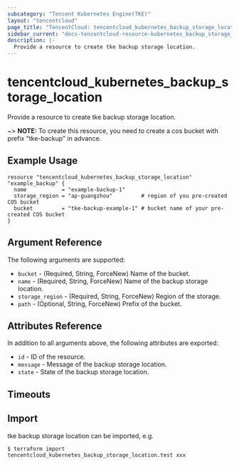 ```yaml
---
subcategory: "Tencent Kubernetes Engine(TKE)"
layout: "tencentcloud"
page_title: "TencentCloud: tencentcloud_kubernetes_backup_storage_location"
sidebar_current: "docs-tencentcloud-resource-kubernetes_backup_storage_location"
description: |-
  Provide a resource to create tke backup storage location.
---
```


# tencentcloud_kubernetes_backup_storage_location

Provide a resource to create tke backup storage location.

~> **NOTE:** To create this resource, you need to create a cos bucket with prefix "tke-backup" in advance.

## Example Usage

```hcl
resource "tencentcloud_kubernetes_backup_storage_location" "example_backup" {
  name           = "example-backup-1"
  storage_region = "ap-guangzhou"         # region of you pre-created COS bucket
  bucket         = "tke-backup-example-1" # bucket name of your pre-created COS bucket
}
```

## Argument Reference

The following arguments are supported:

* `bucket` - (Required, String, ForceNew) Name of the bucket.
* `name` - (Required, String, ForceNew) Name of the backup storage location.
* `storage_region` - (Required, String, ForceNew) Region of the storage.
* `path` - (Optional, String, ForceNew) Prefix of the bucket.

## Attributes Reference

In addition to all arguments above, the following attributes are exported:

* `id` - ID of the resource.
* `message` - Message of the backup storage location.
* `state` - State of the backup storage location.


## Timeouts

<no value>


## Import

tke backup storage location can be imported, e.g.

```
$ terraform import tencentcloud_kubernetes_backup_storage_location.test xxx
```

